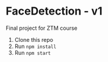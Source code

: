 # FaceDetection - v1
Final project for ZTM course

1. Clone this repo
2. Run `npm install`
3. Run `npm start`

